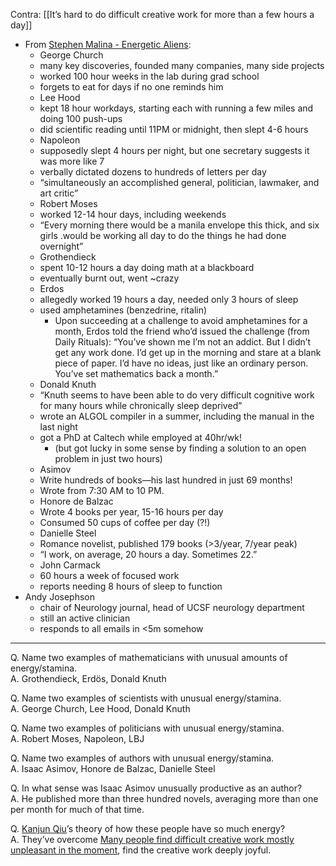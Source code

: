 Contra: [[It’s hard to do difficult creative work for more than a few hours a day]]

- From [Stephen Malina - Energetic Aliens](https://stephenmalina.com/post/2021-07-01-energetic-aliens-among-us/):
    - George Church
    - many key discoveries, founded many companies, many side projects
    - worked 100 hour weeks in the lab during grad school
    - forgets to eat for days if no one reminds him
    - Lee Hood
    - kept 18 hour workdays, starting each with running a few miles and doing 100 push-ups
    - did scientific reading until 11PM or midnight, then slept 4-6 hours
    - Napoleon
    - supposedly slept 4 hours per night, but one secretary suggests it was more like 7
    - verbally dictated dozens to hundreds of letters per day
    - “simultaneously an accomplished general, politician, lawmaker, and art critic”
    - Robert Moses
    - worked 12-14 hour days, including weekends
    - “Every morning there would be a manila envelope this thick, and six girls .would be working all day to do the things he had done overnight”
    - Grothendieck
    - spent 10-12 hours a day doing math at a blackboard
    - eventually burnt out, went ~crazy
    - Erdos
    - allegedly worked 19 hours a day, needed only 3 hours of sleep
    - used amphetamines (benzedrine, ritalin)
        - Upon succeeding at a challenge to avoid amphetamines for a month, Erdos told the friend who’d issued the challenge (from Daily Rituals): “You’ve shown me I’m not an addict. But I didn’t get any work done. I’d get up in the morning and stare at a blank piece of paper. I’d have no ideas, just like an ordinary person. You’ve set mathematics back a month.”
    - Donald Knuth
    - “Knuth seems to have been able to do very difficult cognitive work for many hours while chronically sleep deprived”
    - wrote an ALGOL compiler in a summer, including the manual in the last night
    - got a PhD at Caltech while employed at 40hr/wk!
        - (but got lucky in some sense by finding a solution to an open problem in just two hours)
    - Asimov
    - Write hundreds of books—his last hundred in just 69 months!
    - Wrote from 7:30 AM to 10 PM.
    - Honore de Balzac
    - Wrote 4 books per year, 15-16 hours per day
    - Consumed 50 cups of coffee per day (?!)
    - Danielle Steel
    - Romance novelist, published 179 books (>3/year, 7/year peak)
    - “I work, on average, 20 hours a day. Sometimes 22.”
    - John Carmack
    - 60 hours a week of focused work
    - reports needing 8 hours of sleep to function
- Andy Josephson
    - chair of Neurology journal, head of UCSF neurology department
    - still an active clinician
    - responds to all emails in <5m somehow

---

Q. Name two examples of mathematicians with unusual amounts of energy/stamina.  
A. Grothendieck, Erdös, Donald Knuth

Q. Name two examples of scientists with unusual energy/stamina.  
A. George Church, Lee Hood, Donald Knuth

Q. Name two examples of politicians with unusual energy/stamina.  
A. Robert Moses, Napoleon, LBJ

Q. Name two examples of authors with unusual energy/stamina.  
A. Isaac Asimov, Honore de Balzac, Danielle Steel

Q. In what sense was Isaac Asimov unusually productive as an author?  
A. He published more than three hundred novels, averaging more than one per month for much of that time.

Q. [Kanjun Qiu](https://notes.andymatuschak.org/Kanjun_Qiu)’s theory of how these people have so much energy?  
A. They’ve overcome [Many people find difficult creative work mostly unpleasant in the moment](https://notes.andymatuschak.org/Many_people_find_difficult_creative_work_mostly_unpleasant_in_the_moment), find the creative work deeply joyful.
